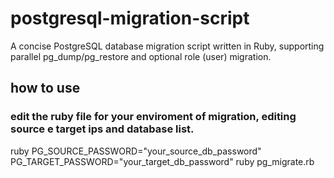# postgresql-migration-script
A concise PostgreSQL database migration script written in Ruby, supporting parallel pg_dump/pg_restore and optional role (user) migration.
## how to use
### edit the ruby file for your enviroment of migration, editing source e target ips and database list.
ruby PG_SOURCE_PASSWORD="your_source_db_password" PG_TARGET_PASSWORD="your_target_db_password" ruby pg_migrate.rb


